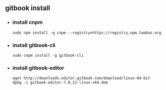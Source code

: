 ## gitbook install

- ### install cnpm
  ```shell
  sudo npm install -g cnpm --registry=https://registry.npm.taobao.org
  ```

- ### install gitbook-cli
  ```shell
  sudo cnpm install -g gitbook-cli
  ```

- ### install gitbook-editor
  ```shell
  wget http://downloads.editor.gitbook.com/download/linux-64-bit
  dpkg -i gitbook-editor-7.0.12-linux-x64.deb
  ```
